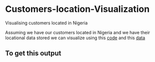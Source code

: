 # Customers-location-Visualization
Visualising customers located in Nigeria 

Assuming we have our customers located in Nigeria and we have their locational data stored we can visualize using this [code](https://github.com/ibkAfolabi/Customers-location-Visualization/blob/main/customerLocation.R) and this [data](https://github.com/ibkAfolabi/Customers-location-Visualization/blob/main/customers.csv)

To get this output
-------------------
[](map.JPG)
